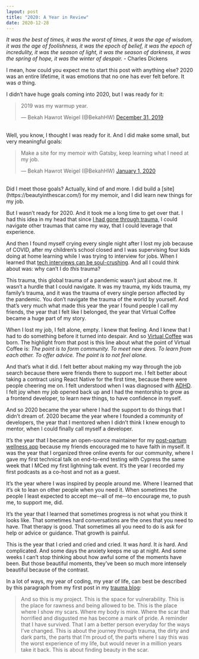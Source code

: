 ```yaml
---
layout: post
title: "2020: A Year in Review"
date: 2020-12-28
---
```


_It was the best of times, it was the worst of times, it was the age of wisdom, it was the age of foolishness, it was the epoch of belief, it was the epoch of incredulity, it was the season of light, it was the season of darkness, it was the spring of hope, it was the winter of despair._ - Charles Dickens

I mean, how could you expect me to start this post with anything else? 2020 was an entire lifetime, it was emotions that no one has ever felt before. It was _a_ thing.

I didn’t have huge goals coming into 2020, but I was ready for it:

<blockquote class="twitter-tweet"><p lang="en" dir="ltr">2019 was my warmup year.</p>&mdash; Bekah Hawrot Weigel (@BekahHW) <a href="https://twitter.com/BekahHW/status/1211954474706714625?ref_src=twsrc%5Etfw">December 31, 2019</a></blockquote> <script async src="https://platform.twitter.com/widgets.js" charset="utf-8"></script>

<br/>
Well, you know, I thought I was ready for it. And I did make some small, but very meaningful goals:
<br/>
<blockquote class="twitter-tweet"><p lang="en" dir="ltr">Make a site for my memoir with Gatsby, keep learning what I need at my job.</p>&mdash; Bekah Hawrot Weigel (@BekahHW) <a href="https://twitter.com/BekahHW/status/1212511229123670018?ref_src=twsrc%5Etfw">January 1, 2020</a></blockquote> <script async src="https://platform.twitter.com/widgets.js" charset="utf-8"></script>
<br/>
Did I meet those goals? Actually, kind of and more. I did build a [site](https://beautyinthescar.com/) for my memoir, and I did learn new things for my job.

But I wasn’t ready for 2020. And it took me a long time to get over that. I had this idea in my head that since [I had gone through trauma](https://beautyinthescar.com/the-first-one/), I could navigate other traumas that came my way, that I could leverage that experience.

And then I found myself crying every single night after I lost my job because of COVID, after my children’s school closed and I was supervising four kids doing at home learning while I was trying to interview for jobs. When I learned that [tech interviews can be soul-crushing](https://dev.to/bekahhw/job-searching-in-the-time-of-covid-19-1jei). And all I could think about was: why can’t I do _this_ trauma?

This trauma, this global trauma of a pandemic wasn’t just about me. It wasn’t a hurdle that I could navigate. It was my trauma, my kids trauma, my family’s trauma, and it was the trauma of every single person affected by the pandemic. You don’t navigate the trauma of the world by yourself. And that’s very much what made this year the year I found people I call my friends, the year that I felt like I belonged, the year that Virtual Coffee became a huge part of my story.

When I lost my job, I felt alone, empty. I knew that feeling. And I knew that I had to do something before it turned into despair. And so [Virtual Coffee](https://dev.to/bekahhw/what-is-virtual-coffee-4omm) was born. The highlight from that post is this line about what the point of Virtual Coffee is: _The point is to form community. To meet new devs. To learn from each other. To offer advice. The point is to not feel alone._

And that’s what it did. I felt better about making my way through the job search because there were friends there to support me. I felt better about taking a contract using React Native for the first time, because there were people cheering me on. I felt understood when I was diagnosed with [ADHD](https://dev.to/bekahhw/adhd-the-quarantine-and-me-4apa). I felt joy when my job opened back up and I had the mentorship to grow as a frontend developer, to learn new things, to have confidence in myself.

And so 2020 became the year where I had the support to do things that I didn’t dream of. 2020 became the year where I founded a community of developers, the year that I mentored when I didn’t think I knew enough to mentor, when I could finally call myself a developer.

It’s the year that I became an open-source maintainer for my [post-partum wellness app](https://github.com/BekahHW/postpartum-wellness-app) because my friends encouraged me to have faith in myself. It was the year that I organized three online events for our community, where I gave my first technical talk on end-to-end testing with Cypress the same week that I MCed my first lightning talk event. It’s the year I recorded my first podcasts as a co-host and not as a guest.

It’s the year where I was inspired by people around me. Where I learned that it’s ok to lean on other people when you need it. When sometimes the people I least expected to accept me--all of me--to encourage me, to push me, to support me, did.

It’s the year that I learned that sometimes progress is not what you think it looks like. That sometimes hard conversations are the ones that you need to have. That therapy is good. That sometimes all you need to do is ask for help or advice or guidance. That growth is painful.

This is the year that I cried and cried and cried. It was _hard_. It _is_ hard. And complicated. And some days the anxiety keeps me up at night. And some weeks I can’t stop thinking about how awful some of the moments have been. But those beautiful moments, they’ve been so much more intensely beautiful because of the contrast.

In a lot of ways, my year of coding, my year of life, can best be described by this paragraph from my first post in my [trauma blog](https://beautyinthescar.com/the-first-one/):

> And so this is my project. This is the space for vulnerability. This is the place for rawness and being allowed to be. This is the place where I show my scars. Where my body is mine. Where the scar that horrified and disgusted me has become a mark of pride. A reminder that I have survived. That I am a better person everyday for the ways I’ve changed. This is about the journey through trauma, the dirty and dark parts, the parts that I’m proud of, the parts where I say this was the worst experience of my life, but would never in a million years take it back. This is about finding beauty in the scar.
